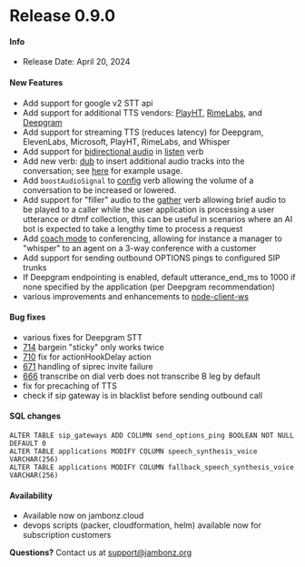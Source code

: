 # Release 0.9.0
#### Info
- Release Date: April 20, 2024

#### New Features
- Add support for google v2 STT api
- Add support for additional TTS vendors: [PlayHT](https://play.ht/), [RimeLabs](https://rime.ai/), and [Deepgram](https://deepgram.com/product/text-to-speech)
- Add support for streaming TTS (reduces latency) for Deepgram, ElevenLabs, Microsoft, PlayHT, RimeLabs, and Whisper
- Add support for [bidirectional audio](/docs/supporting-articles/bidirectional-audio) in [listen](/docs/webhooks/listen) verb
- Add new verb: [dub](/docs/webhooks/dub/) to insert additional audio tracks into the conversation; see [here](/docs/supporting-articles/using-dub-tracks/) for example usage.
- Add `boostAudioSignal` to [config](/docs/webhooks/config) verb allowing the volume of a conversation to be increased or lowered.
- Add support for "filler" audio to the [gather](/docs/webhooks/config) verb allowing brief audio to be played to a caller while the user application is processing a user utterance or dtmf collection, this can be useful in scenarios where an AI bot is expected to take a lengthy time to process a request
- Add [coach mode](docs/supporting-articles/conferencing-coach-mode) to conferencing, allowing for instance a manager to "whisper" to an agent on a 3-way conference with a customer
- Add support for sending outbound OPTIONS pings to configured SIP trunks
- If Deepgram endpointing is enabled, default utterance_end_ms to 1000 if none specified by the application (per Deepgram recommendation)
- various improvements and enhancements to [node-client-ws](https://github.com/jambonz/node-client-ws)


#### Bug fixes
- various fixes for Deepgram STT
- [714](https://github.com/jambonz/jambonz-feature-server/issues/714) bargein "sticky" only works twice
- [710](https://github.com/jambonz/jambonz-feature-server/issues/710) fix for actionHookDelay action
- [671](https://github.com/jambonz/jambonz-feature-server/issues/671) handling of siprec invite failure
- [666](https://github.com/jambonz/jambonz-feature-server/issues/666) transcribe on dial verb does not transcribe B leg by default 
- fix for precaching of TTS
- check if sip gateway is in blacklist before sending outbound call 

#### SQL changes

```
ALTER TABLE sip_gateways ADD COLUMN send_options_ping BOOLEAN NOT NULL DEFAULT 0
ALTER TABLE applications MODIFY COLUMN speech_synthesis_voice VARCHAR(256)
ALTER TABLE applications MODIFY COLUMN fallback_speech_synthesis_voice VARCHAR(256)
```

#### Availability
- Available now on jambonz.cloud
- devops scripts (packer, cloudformation, helm) available now for subscription customers

**Questions?** Contact us at <a href="mailto:support@jambonz.org">support@jambonz.org</a>